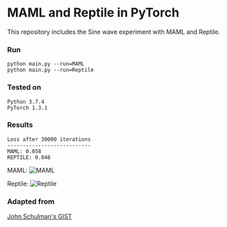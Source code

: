 # MAML and Reptile in PyTorch

This repository includes the Sine wave experiment with MAML and Reptile.

### Run
```shell script
python main.py --run=MAML
python main.py --run=Reptile
```

### Tested on
```shell script
Python 3.7.4
PyTorch 1.3.1
```

### Results

```shell script
Loss after 30000 iterations
---------------------------
MAML: 0.058
REPTILE: 0.048
```
MAML:
![MAML](https://github.com/JosephKJ/MAML-and-Reptile/blob/master/results/maml.png "MAML")

Reptile:
![Reptile](https://github.com/JosephKJ/MAML-and-Reptile/blob/master/results/reptile.png "Reptile")



### Adapted from
[John Schulman's GIST](https://gist.github.com/joschu/f503500cda64f2ce87c8288906b09e2d#file-reptile-sinewaves-demo-py)
